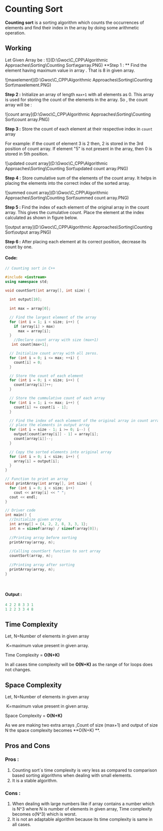 # Counting Sort
**Counting sort** is a sorting algorithm which counts the occurrences of elements and find their index in the array by doing some arithmetic operation.

## Working
Let Given Array be :
![](D:\Gwoc\C_CPP\Algorithmic Approaches\Sorting\Counting Sort\egarray.PNG)
**Step 1 : ** Find the element having maximum value in array . That is 8 in given array.

![maxelement](D:\Gwoc\C_CPP\Algorithmic Approaches\Sorting\Counting Sort\maxelement.PNG)

**Step 2 :** Initialize an array of length `max+1` with all elements as 0. This array is used for storing the count of the elements in the array. So , the count array will be :

![count array](D:\Gwoc\C_CPP\Algorithmic Approaches\Sorting\Counting Sort\count array.PNG)

**Step 3 :** Store the count of each element at their respective index in `count` array

For example: if the count of element 3 is 2 then, 2 is stored in the 3rd position of count array. If element "5" is not present in the array, then 0 is stored in 5th position.

![updated count array](D:\Gwoc\C_CPP\Algorithmic Approaches\Sorting\Counting Sort\updated count array.PNG)

**Step 4 :** Store cumulative sum of the elements of the count array. It helps in placing the elements into the correct index of the sorted array.

![summed count array](D:\Gwoc\C_CPP\Algorithmic Approaches\Sorting\Counting Sort\summed count array.PNG)

**Step 5 :** Find the index of each element of the original array in the count array. This gives the cumulative count. Place the element at the index calculated as shown in figure below.

![output array](D:\Gwoc\C_CPP\Algorithmic Approaches\Sorting\Counting Sort\output array.PNG)

**Step 6 :** After placing each element at its correct position, decrease its count by one.



#### Code:

```c++
// Counting sort in C++ 

#include <iostream>
using namespace std;

void countSort(int array[], int size) {
 
  int output[10];
  
  int max = array[0];

  // Find the largest element of the array
  for (int i = 1; i < size; i++) {
    if (array[i] > max)
      max = array[i];
  }
    //Declare count array with size (max+1)
   int count[max+1];

  // Initialize count array with all zeros.
  for (int i = 0; i <= max; ++i) {
    count[i] = 0;
  }

  // Store the count of each element
  for (int i = 0; i < size; i++) {
    count[array[i]]++;
  }

  // Store the cummulative count of each array
  for (int i = 1; i <= max; i++) {
    count[i] += count[i - 1];
  }

  // Find the index of each element of the original array in count array, and
  // place the elements in output array
  for (int i = size - 1; i >= 0; i--) {
    output[count[array[i]] - 1] = array[i];
    count[array[i]]--;
  }

  // Copy the sorted elements into original array
  for (int i = 0; i < size; i++) {
    array[i] = output[i];
  }
}

// Function to print an array
void printArray(int array[], int size) {
  for (int i = 0; i < size; i++)
    cout << array[i] << " ";
  cout << endl;
}

// Driver code
int main() {
  //Initialize given array
  int array[] = {4, 2, 2, 8, 3, 3, 1};
  int n = sizeof(array) / sizeof(array[0]);
    
  //Printing array before sorting
  printArray(array, n);
    
  //Calling countSort function to sort array
  countSort(array, n);
    
  //Printing array after sorting
  printArray(array, n);
}
```

​           

#### Output : 

```c++
4 2 2 8 3 3 1
1 2 2 3 3 4 8
```



## Time Complexity

Let, N=Number of elements in given array

​		K=maximum value present in given array.

Time Complexity = **O(N+K)**

In all cases time complexity will be **O(N+K)** as the range of for loops does not changes.



## Space Complexity

Let, N=Number of elements in given array

​		K=maximum value present in given array.

Space Complexity = **O(N+K)**

As we are making two extra arrays ,Count of size (max+1) and output of size N the space complexity becomes  **O(N+K) **. 

## Pros and Cons

### Pros :

1. Counting sort`s time complexity is very less as compared to comparison based sorting algorithms when dealing with small elements.
2. It is a stable algorithm.

### Cons :

1. When dealing with large numbers like if array contains a number which is N^3 where N is number of elements in given array, Time complexity becomes o(N^3) which is worst.
2. It is not an adaptable algorithm because its time complexity is same in all cases.